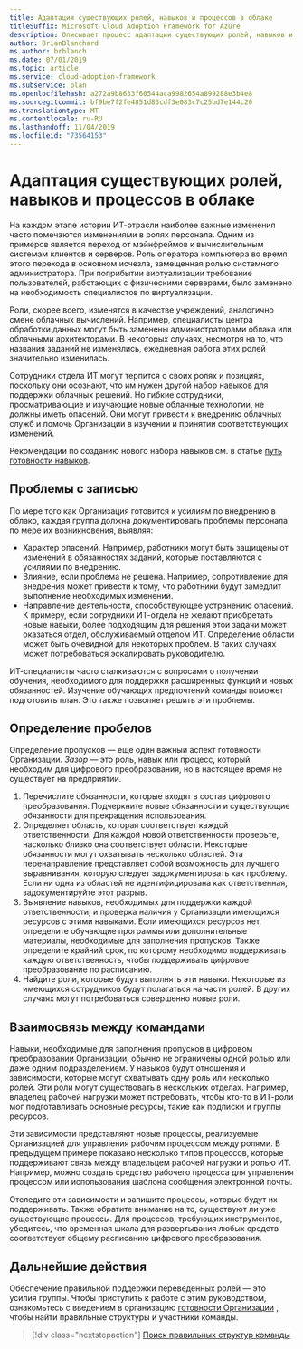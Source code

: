 ```yaml
---
title: Адаптация существующих ролей, навыков и процессов в облаке
titleSuffix: Microsoft Cloud Adoption Framework for Azure
description: Описывает процесс адаптации существующих ролей, навыков и процессов для облака.
author: BrianBlanchard
ms.author: brblanch
ms.date: 07/01/2019
ms.topic: article
ms.service: cloud-adoption-framework
ms.subservice: plan
ms.openlocfilehash: a272a9b8633f60544aca9982654a899288e3b4e8
ms.sourcegitcommit: bf9be7f2fe4851d83cdf3e083c7c25bd7e144c20
ms.translationtype: MT
ms.contentlocale: ru-RU
ms.lasthandoff: 11/04/2019
ms.locfileid: "73564153"
---
```

# <a name="adapt-existing-roles-skills-and-processes-for-the-cloud"></a>Адаптация существующих ролей, навыков и процессов в облаке

На каждом этапе истории ИТ-отрасли наиболее важные изменения часто помечаются изменениями в ролях персонала. Одним из примеров является переход от мэйнфреймов к вычислительным системам клиентов и серверов. Роль оператора компьютера во время этого перехода в основном исчезла, замещенная ролью системного администратора. При поприбытии виртуализации требование пользователей, работающих с физическими серверами, было заменено на необходимость специалистов по виртуализации.

Роли, скорее всего, изменятся в качестве учреждений, аналогично смене облачных вычислений. Например, специалисты центра обработки данных могут быть заменены администраторами облака или облачными архитекторами. В некоторых случаях, несмотря на то, что названия заданий не изменялись, ежедневная работа этих ролей значительно изменилась.

Сотрудники отдела ИТ могут терпится о своих ролях и позициях, поскольку они осознают, что им нужен другой набор навыков для поддержки облачных решений. Но гибкие сотрудники, просматривающие и изучающие новые облачные технологии, не должны иметь опасений. Они могут привести к внедрению облачных служб и помочь Организации в изучении и принятии соответствующих изменений.

Рекомендации по созданию нового набора навыков см. в статье [путь готовности навыков](./suggested-skills.md).

## <a name="capture-concerns"></a>Проблемы с записью

По мере того как Организация готовится к усилиям по внедрению в облако, каждая группа должна документировать проблемы персонала по мере их возникновения, выявляя:

- Характер опасений. Например, работники могут быть защищены от изменений в обязанностях заданий, которые поставляются с усилиями по внедрению.
- Влияние, если проблема не решена. Например, сопротивление для внедрения может привести к тому, что работники будут замедлит выполнение необходимых изменений.
- Направление деятельности, способствующее устранению опасений. К примеру, если сотрудники ИТ-отдела не желают приобретать новые навыки, более подходящим для решения этой задачи может оказаться отдел, обслуживаемый отделом ИТ. Определение области может быть очевидной для некоторых проблем. В таких случаях может потребоваться эскалировать руководителю.

ИТ-специалисты часто сталкиваются с вопросами о получении обучения, необходимого для поддержки расширенных функций и новых обязанностей. Изучение обучающих предпочтений команды поможет подготовить план. Это также позволяет решить эти проблемы.

## <a name="identify-gaps"></a>Определение пробелов

Определение пропусков — еще один важный аспект готовности Организации. _Зазор_ — это роль, навык или процесс, который необходим для цифрового преобразования, но в настоящее время не существует на предприятии.

1. Перечислите обязанности, которые входят в состав цифрового преобразования. Подчеркните новые обязанности и существующие обязанности для прекращения использования.
1. Определяет область, которая соответствует каждой ответственности. Для каждой новой ответственности проверьте, насколько близко она соответствует области. Некоторые обязанности могут охватывать несколько областей. Эта перенаправление представляет собой возможность для лучшего выравнивания, которую следует задокументировать как проблему. Если ни одна из областей не идентифицирована как ответственная, задокументируйте этот разрыв.
1. Выявление навыков, необходимых для поддержки каждой ответственности, и проверка наличия у Организации имеющихся ресурсов с этими навыками. Если имеющихся ресурсов нет, определите обучающие программы или дополнительные материалы, необходимые для заполнения пропусков. Также определите крайний срок, по которому необходимо поддерживать каждую ответственность, чтобы поддерживать цифровое преобразование по расписанию.
1. Найдите роли, которые будут выполнять эти навыки. Некоторые из имеющихся сотрудников будут полагаться на части ролей. В других случаях могут потребоваться совершенно новые роли.

## <a name="partner-across-teams"></a>Взаимосвязь между командами

Навыки, необходимые для заполнения пропусков в цифровом преобразовании Организации, обычно не ограничены одной ролью или даже одним подразделением. У навыков будут отношения и зависимости, которые могут охватывать одну роль или несколько ролей. Эти роли могут существовать в нескольких отделах. Например, владелец рабочей нагрузки может потребовать, чтобы кто-то в ИТ-роли мог подготавливать основные ресурсы, такие как подписки и группы ресурсов.

Эти зависимости представляют новые процессы, реализуемые Организацией для управления рабочим процессом между ролями. В предыдущем примере показано несколько типов процессов, которые поддерживают связь между владельцем рабочей нагрузки и ролью ИТ. Например, можно создать средство рабочего процесса для управления процессом или использования шаблона сообщения электронной почты.

Отследите эти зависимости и запишите процессы, которые будут их поддерживать. Также обратите внимание на то, существуют ли уже существующие процессы. Для процессов, требующих инструментов, убедитесь, что временная шкала для развертывания любых средств соответствует общему расписанию цифрового преобразования.

## <a name="next-steps"></a>Дальнейшие действия

Обеспечение правильной поддержки переведенных ролей — это усилия группы. Чтобы приступить к работе с этим руководством, ознакомьтесь с введением в организацию [готовности Организации](../organize/index.md) , чтобы найти правильные структуры и участники команды.

> [!div class="nextstepaction"]
> [Поиск правильных структур команды](../organize/index.md)
